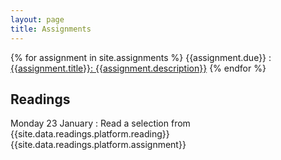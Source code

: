 ```yaml
---
layout: page
title: Assignments
---
```


{% for assignment in site.assignments %}
{{assignment.due}}
: [{{assignment.title}}: {{assignment.description}}]({{assignment.url}})
{% endfor %}

## Readings

Monday 23 January
: Read a selection from {{site.data.readings.platform.reading}}{{site.data.readings.platform.assignment}}
